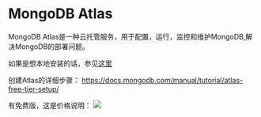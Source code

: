 # MongoDB Atlas

MongoDB Atlas是一种云托管服务，用于配置，运行，监控和维护MongoDB,解决MongoDB的部署问题。

如果是想本地安装的话，参见[这里](https://docs.mongodb.com/manual/installation/#tutorial-installation)


创建Atlas的详细步骤：
https://docs.mongodb.com/manual/tutorial/atlas-free-tier-setup/

有免费版，这是价格说明：
![](http://darouwan.com/wp-content/uploads/2018/11/2018112916212363.png)
